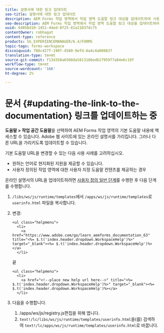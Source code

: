 ```yaml
---
title: 설명서에 대한 링크 업데이트
seo-title: 설명서에 대한 링크 업데이트
description: AEM Forms 작업 영역에서 작업 영역 도움말 링크 대상을 업데이트하여 사용자 정의 문서 링크를 가리키는 방법.
seo-description: AEM Forms 작업 영역에서 작업 영역 도움말 링크 대상을 업데이트하여 사용자 정의 문서 링크를 가리키는 방법.
uuid: 64056d10-1451-44ed-8f25-81a21037dc75
contentOwner: robhagat
content-type: reference
products: SG_EXPERIENCEMANAGER/6.4/FORMS
topic-tags: forms-workspace
discoiquuid: 788c427f-190f-4580-9efd-6a4c4a008837
translation-type: tm+mt
source-git-commit: f13d358a6508da5813186ed61f959f7a84e6c19f
workflow-type: tm+mt
source-wordcount: '166'
ht-degree: 2%

---
```



# 문서 {#updating-the-link-to-the-documentation} 링크를 업데이트하는 중

**도움말 > 작업 공간 도움말**&#x200B;을 선택하여 AEM Forms 작업 영역의 기본 도움말 내용에 액세스할 수 있습니다. Adobe 웹 사이트에 있는 온라인 설명서를 가리킵니다. 그러나 다른 URL을 가리키도록 업데이트할 수 있습니다.

기본 도움말 URL을 변경할 수 있는 다음 사용 사례를 고려하십시오.

* 원하는 언어로 현지화된 지원을 제공할 수 있습니다.
* 사용자 정의된 작업 영역에 대한 사용자 지정 도움말 컨텐츠를 제공하는 경우

온라인 설명서의 URL을 업데이트하려면 [사용자 정의 일반 단계](/help/forms/using/generic-steps-html-workspace-customization.md)를 수행한 후 다음 단계를 수행합니다.

1. `/libs/ws/js/runtime/templates`에서 `/apps/ws/js/runtime/templates`로 `userinfo.html` 파일을 복사합니다.
1. 변경:

   ```
   <ul class="helpmenu">
     <li>            
       <a href="https://www.adobe.com/go/learn_aemforms_documentation_63" title="<%= $.t('index.header.dropdown.WorkspaceHelp')%>" target="_blank"><%= $.t('index.header.dropdown.WorkspaceHelp')%></a>
     </li>
   ```

   끝

   ```
   <ul class="helpmenu">
     <li>            
       <a href="<!--place new help url here-->" title="<%= $.t('index.header.dropdown.WorkspaceHelp')%>" target="_blank"><%= $.t('index.header.dropdown.WorkspaceHelp')%></a>
     </li>
   ```

1. 다음을 수행합니다.

   1. /apps/ws/js/registry.js편집을 위해 엽니다.
   1. `text!/lc/libs/ws/js/runtime/templates/userinfo.html`을(를) 검색하여 `text!/lc/apps/ws/js/runtime/templates/userinfo.html`로 바꿉니다.

